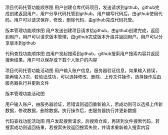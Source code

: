   
项目代码托管功能顺序图
用户创建仓库代码项目，发送请求到github，github完成创建返回用户，用户分享代码托管到github，用户编写代码后，由github使用代码。用户可以请求保存，修改，删除代码，由github完成代码托管。
 
版本管理功能顺序图
用户发送创建项目请求给github，由github创建完成，返回到用户，用户可以请求版本管理，由github完成版本升级并返回用户。用户可以分享版本到github
 
代码查找功能顺序图
由用户发起搜索到github，github搜索用户搜索内容并返回搜索结果。用户可以保存或下载个人账户的内容
 
项目代码托管功能活动图
用户输入账户信息，服务器验证信息，如果输入错误，能再输入3次，若验证成功，可以选择修改、删除、上传文件操作，选择操作后由服务器执行并更新文件
 
版本管理功能活动图

用户输入账户，由服务器验证，若错误则返回重新输入，若成功则可以选择上传新数据，修改数据，删除数据。执行操作后，由服务器执行并更新数据
 
代码查找功能活动图
用户发起搜索请求，后搜索仓库，再转到文件搜索代码，若搜索成功则返回结果，若搜索失败返回搜索失败，并请求重新输入搜索内容
